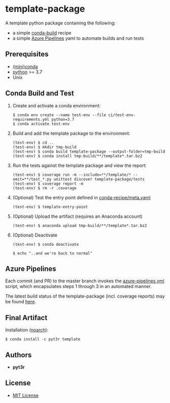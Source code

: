 # template-package
A template python package containing the following:
* a simple [conda-build](https://docs.conda.io/projects/conda-build/en/latest/) recipe
* a simple [Azure Pipelines](https://docs.microsoft.com/en-us/azure/devops/pipelines/get-started/what-is-azure-pipelines?view=azure-devops) yaml to automate builds and run tests 

## Prerequisites
* [(mini)conda](https://docs.conda.io/en/latest/miniconda.html)
* [python](https://www.python.org/) >= 3.7
* Unix

## Conda Build and Test 

1. Create and activate a conda environment:
    ```
    $ conda env create --name test-env --file ci/test-env-requirements.yml python=3.7
    $ conda activate test-env
    ```

2. Build and add the template package to the environment:
    ```
    (test-env) $ cd ..
    (test-env) $ mkdir tmp-build
    (test-env) $ conda build template-package --output-folder=tmp-build
    (test-env) $ conda install tmp-build/**/template*.tar.bz2
    ```

3. Run the tests against the template package and view the report:
    ```
    (test-env) $ coverage run -m --include=**/template/* --omit=**/test_*.py unittest discover template-package/tests
    (test-env) $ coverage report -m
    (test-env) $ rm -r .coverage
    ```

4. (Optional) Test the entry point defined in [conda-recipe/meta.yaml](https://github.com/pyt3r/template-package/blob/master/conda-recipe/meta.yaml)
    ```
    (test-env) $ template-entry-point
    ```

5. (Optional) Upload the artifact (requires an Anaconda account)
    ```
    (test-env) $ anaconda upload tmp-build/**/template*.tar.bz2
    ```

6. (Optional) Deactivate
    ```
    (test-env) $ conda deactivate
   
    $ echo "..and we're back to normal"
    ```



## Azure Pipelines
Each commit (and PR) to the master branch invokes the [azure-pipelines.yml](https://github.com/pyt3r/template-package/blob/master/azure-pipelines.yml) script, which encapsulates steps 1 through 3 in an automated manner.

The latest build status of the template-package (incl. coverage reports) may be found [here](https://dev.azure.com/pyt3rb/template%20pipeline%20for%20a%20template%20python%20package/_build).


## Final Artifact
Installation ([noarch](https://anaconda.org/pyt3r/template)):
```
$ conda install -c pyt3r template
```

## Authors

* **pyt3r**

## License

* [MIT License](https://github.com/pyt3r/template-package/blob/master/LICENSE)
